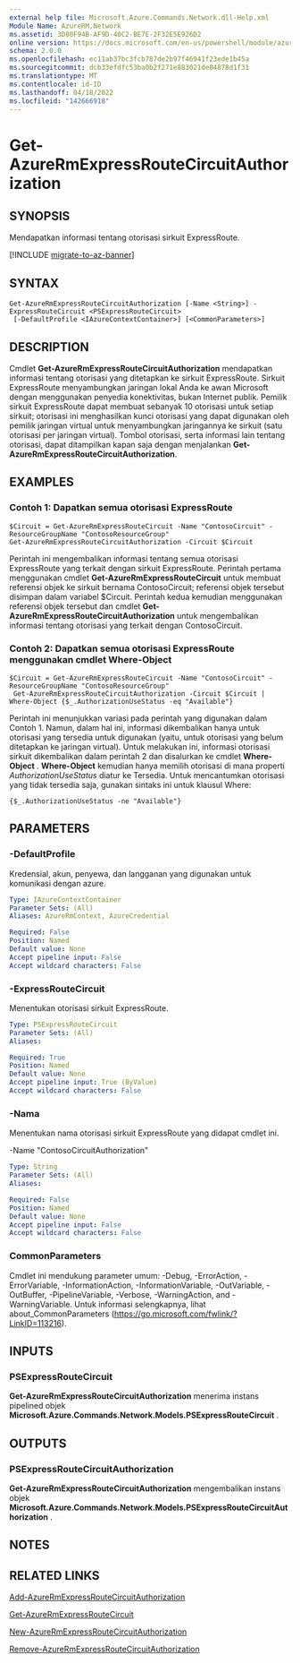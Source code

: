 ```yaml
---
external help file: Microsoft.Azure.Commands.Network.dll-Help.xml
Module Name: AzureRM.Network
ms.assetid: 3D80F94B-AF9D-40C2-BE7E-2F32E5E926D2
online version: https://docs.microsoft.com/en-us/powershell/module/azurerm.network/get-azurermexpressroutecircuitauthorization
schema: 2.0.0
ms.openlocfilehash: ec11ab37bc3fcb787de2b97f46941f23ede1b45a
ms.sourcegitcommit: dcb33efdfc53ba0b2f271e883021de84878d1f31
ms.translationtype: MT
ms.contentlocale: id-ID
ms.lasthandoff: 04/18/2022
ms.locfileid: "142666918"
---
```

# Get-AzureRmExpressRouteCircuitAuthorization

## SYNOPSIS
Mendapatkan informasi tentang otorisasi sirkuit ExpressRoute.

[!INCLUDE [migrate-to-az-banner](../../includes/migrate-to-az-banner.md)]

## SYNTAX

```
Get-AzureRmExpressRouteCircuitAuthorization [-Name <String>] -ExpressRouteCircuit <PSExpressRouteCircuit>
 [-DefaultProfile <IAzureContextContainer>] [<CommonParameters>]
```

## DESCRIPTION
Cmdlet **Get-AzureRmExpressRouteCircuitAuthorization** mendapatkan informasi tentang otorisasi yang ditetapkan ke sirkuit ExpressRoute. Sirkuit ExpressRoute menyambungkan jaringan lokal Anda ke awan Microsoft dengan menggunakan penyedia konektivitas, bukan Internet publik. Pemilik sirkuit ExpressRoute dapat membuat sebanyak 10 otorisasi untuk setiap sirkuit; otorisasi ini menghasilkan kunci otorisasi yang dapat digunakan oleh pemilik jaringan virtual untuk menyambungkan jaringannya ke sirkuit (satu otorisasi per jaringan virtual). Tombol otorisasi, serta informasi lain tentang otorisasi, dapat ditampilkan kapan saja dengan menjalankan **Get-AzureRmExpressRouteCircuitAuthorization**.

## EXAMPLES

### Contoh 1: Dapatkan semua otorisasi ExpressRoute
```
$Circuit = Get-AzureRmExpressRouteCircuit -Name "ContosoCircuit" -ResourceGroupName "ContosoResourceGroup"
Get-AzureRmExpressRouteCircuitAuthorization -Circuit $Circuit
```

Perintah ini mengembalikan informasi tentang semua otorisasi ExpressRoute yang terkait dengan sirkuit ExpressRoute. Perintah pertama menggunakan cmdlet **Get-AzureRmExpressRouteCircuit** untuk membuat referensi objek ke sirkuit bernama ContosoCircuit; referensi objek tersebut disimpan dalam variabel $Circuit. Perintah kedua kemudian menggunakan referensi objek tersebut dan cmdlet **Get-AzureRmExpressRouteCircuitAuthorization** untuk mengembalikan informasi tentang otorisasi yang terkait dengan ContosoCircuit.

### Contoh 2: Dapatkan semua otorisasi ExpressRoute menggunakan cmdlet Where-Object
```
$Circuit = Get-AzureRmExpressRouteCircuit -Name "ContosoCircuit" -ResourceGroupName "ContosoResourceGroup"
 Get-AzureRmExpressRouteCircuitAuthorization -Circuit $Circuit | Where-Object {$_.AuthorizationUseStatus -eq "Available"}
```

Perintah ini menunjukkan variasi pada perintah yang digunakan dalam Contoh 1. Namun, dalam hal ini, informasi dikembalikan hanya untuk otorisasi yang tersedia untuk digunakan (yaitu, untuk otorisasi yang belum ditetapkan ke jaringan virtual). Untuk melakukan ini, informasi otorisasi sirkuit dikembalikan dalam perintah 2 dan disalurkan ke cmdlet **Where-Object** .
**Where-Object** kemudian hanya memilih otorisasi di mana properti *AuthorizationUseStatus* diatur ke Tersedia. Untuk mencantumkan otorisasi yang tidak tersedia saja, gunakan sintaks ini untuk klausul Where:

`{$_.AuthorizationUseStatus -ne "Available"}`

## PARAMETERS

### -DefaultProfile
Kredensial, akun, penyewa, dan langganan yang digunakan untuk komunikasi dengan azure.

```yaml
Type: IAzureContextContainer
Parameter Sets: (All)
Aliases: AzureRmContext, AzureCredential

Required: False
Position: Named
Default value: None
Accept pipeline input: False
Accept wildcard characters: False
```

### -ExpressRouteCircuit
Menentukan otorisasi sirkuit ExpressRoute.

```yaml
Type: PSExpressRouteCircuit
Parameter Sets: (All)
Aliases: 

Required: True
Position: Named
Default value: None
Accept pipeline input: True (ByValue)
Accept wildcard characters: False
```

### -Nama
Menentukan nama otorisasi sirkuit ExpressRoute yang didapat cmdlet ini.

-Name "ContosoCircuitAuthorization"

```yaml
Type: String
Parameter Sets: (All)
Aliases: 

Required: False
Position: Named
Default value: None
Accept pipeline input: False
Accept wildcard characters: False
```

### CommonParameters
Cmdlet ini mendukung parameter umum: -Debug, -ErrorAction, -ErrorVariable, -InformationAction, -InformationVariable, -OutVariable, -OutBuffer, -PipelineVariable, -Verbose, -WarningAction, and -WarningVariable. Untuk informasi selengkapnya, lihat about_CommonParameters (https://go.microsoft.com/fwlink/?LinkID=113216).

## INPUTS

### PSExpressRouteCircuit
**Get-AzureRmExpressRouteCircuitAuthorization** menerima instans pipelined objek **Microsoft.Azure.Commands.Network.Models.PSExpressRouteCircuit** .

## OUTPUTS

### PSExpressRouteCircuitAuthorization
**Get-AzureRmExpressRouteCircuitAuthorization** mengembalikan instans objek **Microsoft.Azure.Commands.Network.Models.PSExpressRouteCircuitAuthorization** .

## NOTES

## RELATED LINKS

[Add-AzureRmExpressRouteCircuitAuthorization](./Add-AzureRmExpressRouteCircuitAuthorization.md)

[Get-AzureRmExpressRouteCircuit](./Get-AzureRmExpressRouteCircuit.md)

[New-AzureRmExpressRouteCircuitAuthorization](./New-AzureRmExpressRouteCircuitAuthorization.md)

[Remove-AzureRmExpressRouteCircuitAuthorization](./Remove-AzureRmExpressRouteCircuitAuthorization.md)
